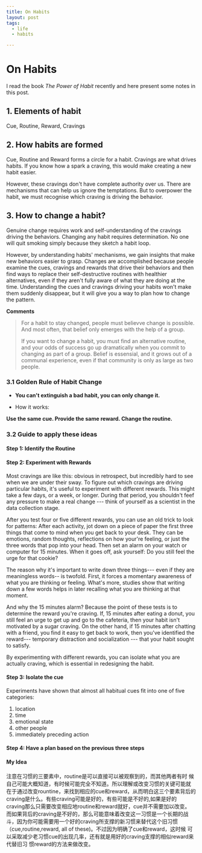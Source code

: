 ```yaml
---
title: On Habits
layout: post
tags:
  - life
  - habits

---
```



# On Habits

I read the book *The Power of Habit* recently and here present some notes
in this post.

## 1. Elements of habit
Cue, Routine, Reward, Cravings
## 2. How habits are formed
Cue, Routine and Reward forms a circle for a habit. Cravings are what
drives habits. If you know how a spark a craving, this would make
creating a new habit easier.

However, these cravings don't have complete authority over us. There
are mechanisms that can help us ignore the temptations. But to
overpower the habit, we must recognise which craving is driving the
behavior.

## 3. How to change a habit?
Genuine change requires work and self-understanding of the cravings
driving the behaviors. Changing any habit requires determination. No
one will quit smoking simply because they sketch a habit loop.

However, by understanding habits' mechanisms, we gain insights that
make new behaviors easier to grasp. Changes are accomplished because
people examine the cues, cravings and rewards that drive their
behaviors and then find ways to replace their self-destructive
routines with healthier alternatives, even if they aren't fully aware
of what they are doing at the time. Understanding the cues and
cravings driving your habits won't make them suddenly disappear, but
it will give you a way to plan how to change the pattern.

**Comments**
> For a habit to stay changed, people must believve change is
> possible. And most often, that belief only emerges with the help of a
> group.
>
> If you want to change a habit, you must find an alternative routine,
> and your odds of success go up dramatically when you commit to
> changing as part of a group. Belief is essensial, and it grows out of
> a communal experience, even if that community is only as large as two people.


### 3.1 Golden Rule of Habit Change
* **You can't extinguish a bad habit, you can only change it.**

* How it works:

**Use the same cue. Provide the same reward. Change the routine.**

### 3.2 Guide to apply these ideas
#### Step 1: Identify the Routine
#### Step 2: Experiment with Rewards
Most cravings are like this: obvious in retrospect, but incredibly
hard to see when we are under their sway. To figure out which cravings
are driving particular habits, it's useful to experiment with
different rewards. This might take a few days, or a week, or
longer. During that period, you shouldn't feef any pressure to make a
real change --- think of yourself as a scientist in the data
collection stage.

After you test four or five different rewards, you can use an old
trick to look for patterns: After each activity, jot down on a piece
of paper the first three things that come to mind when you get back to
your desk. They can be emotions, random thoughts, reflections on how
your're feeling, or just the three words that pop into your head. Then
set an alarm on your watch or computer for 15 minutes. When it goes
off, ask yourself: Do you still feel the urge for that cookie?

The reason why it's important to write down three things--- even if
they are meaningless words-- is twofold. First, it forces a momentary
awareness of what you are thinking or feeling. What's more, studies
show that writing down a few words helps in later recalling what you
are thinking at that moment.

And why the 15 minutes alarm? Because the point of these tests is to
determine the reward you're craving. If, 15 minutes after eating a
donut, you still feel an urge to get up and go to the cafeteria, then
your habit isn't motivated by a sugar craving. On the other hand, if
15 minutes after chatting with a friend, you find it easy to get back
to work, then you've identified the reward--- temporary distraction
and socialization --- that your habit sought to satisfy.

By experimenting with different rewards, you can isolate what you are
actually craving, which is essential in redesigning the habit.




#### Step 3: Isolate the cue
Experiments have shown that almost all habitual cues fit into one of
five categories:
1. location
2. time
3. emotional state
4. other people
5. immediately preceding action


#### Step 4: Have a plan based on the previous three steps

#### My Idea

注意在习惯的三要素中，routine是可以直接可以被观察到的，而其他两者有时
候自己可能大概知道，有时候可能完全不知道。所以理解或改变习惯的关键可能就
在于通过改变rountine，来找到相应的cue和reward，从而明白这三个要素背后的
craving是什么。有些craving可能是好的，有些可能是不好的,如果是好的
craving那么只需要改变相应地routine和reward就好，cue并不需要加以改变。
而如果背后的craving是不好的，那么可能意味着改变这一习惯是一个长期的战
斗，因为你可能需要用一个好的craving所支撑的新习惯来替代这个旧习惯
（cue,routine,reward, all of these)。不过因为明确了cue和reward，这时候
可以采取减少老习惯cue的出现几率，还有就是用好的craving支撑的相似reward来代替旧习
惯reward的方法来做改变。

